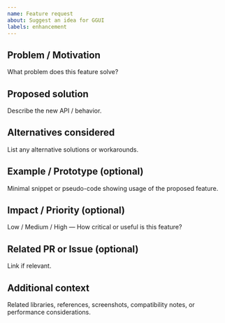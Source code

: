 ```yaml
---
name: Feature request
about: Suggest an idea for GGUI
labels: enhancement
---
```


## Problem / Motivation
What problem does this feature solve?

## Proposed solution
Describe the new API / behavior.

## Alternatives considered
List any alternative solutions or workarounds.

## Example / Prototype (optional)
Minimal snippet or pseudo-code showing usage of the proposed feature.

## Impact / Priority (optional)
Low / Medium / High — How critical or useful is this feature?

## Related PR or Issue (optional)
Link if relevant.

## Additional context
Related libraries, references, screenshots, compatibility notes, or performance considerations.
